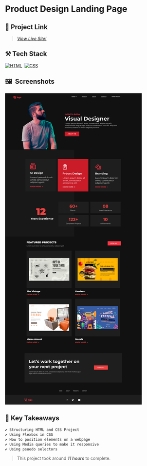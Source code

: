 # Product Design Landing Page

## 🔗 Project Link

>_[View Live Site!](https://product-design-landing-site.netlify.app/ "Product Design Landing Page" )_

## ⚒️ Tech Stack

[![HTML](https://img.shields.io/badge/html5%20-%23E34F26.svg?&style=for-the-badge&logo=html5&logoColor=white)](https://github.com/Steevel)&nbsp;
[![CSS](https://img.shields.io/badge/css3%20-%231572B6.svg?&style=for-the-badge&logo=css3&logoColor=white)](https://github.com/Steevel)&nbsp;

## 🖼️&nbsp;&nbsp;Screenshots

![Screenshots](./images/Product%20Design%20LandingPage.png)

## 📌 Key Takeaways

    ✔️ Structuring HTML and CSS Project
    ✔️ Using Flexbox in CSS
    ✔️ How to position elements on a webpage
    ✔️ Using Media queries to make it responsive
    ✔️ Using psuedo selectors

> This project took around _**11 hours**_ to complete.

